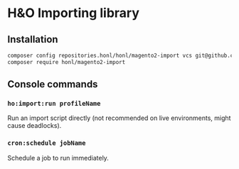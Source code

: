 # H&O Importing library

## Installation

```BASH
composer config repositories.honl/honl/magento2-import vcs git@github.com:ho-nl/magento2-Ho_Import.git
composer require honl/magento2-import
```


## Console commands

### `ho:import:run profileName`

Run an import script directly (not recommended on live environments, might cause deadlocks).

### `cron:schedule jobName`

Schedule a job to run immediately.
